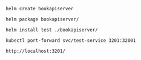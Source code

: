 `helm create bookapiserver`

`helm package bookapiserver/`

`helm install test ./bookapiserver/`

`kubectl port-forward svc/test-service 3201:32001`

`http://localhost:3201/`